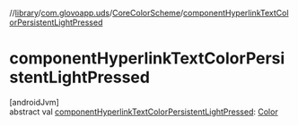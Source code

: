 //[library](../../../index.md)/[com.glovoapp.uds](../index.md)/[CoreColorScheme](index.md)/[componentHyperlinkTextColorPersistentLightPressed](component-hyperlink-text-color-persistent-light-pressed.md)

# componentHyperlinkTextColorPersistentLightPressed

[androidJvm]\
abstract val [componentHyperlinkTextColorPersistentLightPressed](component-hyperlink-text-color-persistent-light-pressed.md): [Color](https://developer.android.com/reference/kotlin/androidx/compose/ui/graphics/Color.html)

